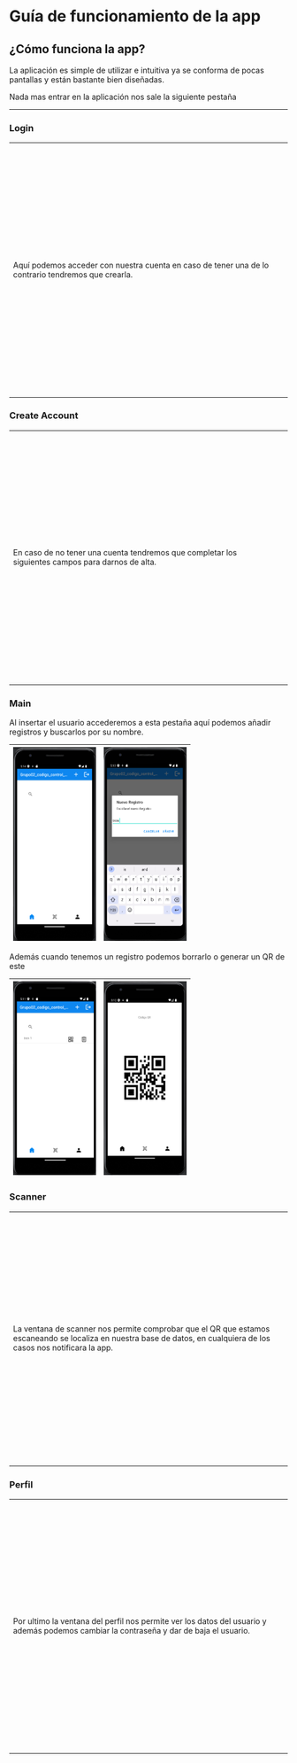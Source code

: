 # Guía de funcionamiento de la app

## ¿Cómo funciona la app?

La aplicación es simple de utilizar e intuitiva ya se conforma de pocas pantallas y están bastante bien diseñadas.

Nada mas entrar en la aplicación nos sale la siguiente pestaña

---

### Login

<table>
	<tbody>
		<tr>
			<td width="600">Aquí podemos acceder con nuestra cuenta en caso de tener una de lo contrario tendremos que crearla.</td>
			<td><img src="fotosReadme/1.png"  width="200" height="450"></td>
		</tr>
	</tbody>
</table>

### Create Account

<table>
	<tbody>
		<tr>
			<td width="600">En caso de no tener una cuenta tendremos que completar los siguientes campos para darnos de alta.</td>
			<td><img src="fotosReadme/2.png"  width="200" height="450"></td>
		</tr>
	</tbody>
</table>

### Main

Al insertar el usuario accederemos a esta pestaña aquí podemos añadir registros y buscarlos por su nombre.

| <img src="fotosReadme/3.png"  width="150" height="350">      | <img src="fotosReadme/4.png" width="150" height="350">        |
|:-------------:|:---------------:|


Además cuando tenemos un registro podemos borrarlo o generar un QR de este

| <img src="fotosReadme/5.png"  width="150" height="350">      | <img src="fotosReadme/6.png" width="150" height="350">        |
|:-------------:|:---------------:|

### Scanner

<table>
	<tbody>
		<tr>
			<td width="600">La ventana de scanner nos permite comprobar que el QR que estamos escaneando se localiza en nuestra base de datos, en cualquiera de los casos nos notificara la app.</td>
			<td><img src="fotosReadme/7.png"  width="200" height="450"></td>
		</tr>
	</tbody>
</table>

### Perfil

<table>
	<tbody>
		<tr>
			<td width="600">Por ultimo la ventana del perfil nos permite ver los datos del usuario y además podemos cambiar la contraseña y dar de baja el usuario.</td>
			<td><img src="fotosReadme/8.png"  width="200" height="450"></td>
		</tr>
	</tbody>
</table>
